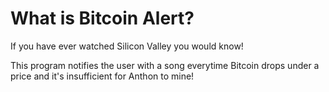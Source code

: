# What is Bitcoin Alert?

If you have ever watched Silicon Valley you would know!

This program notifies the user with a song everytime Bitcoin drops under a price and it's insufficient for Anthon to mine!
